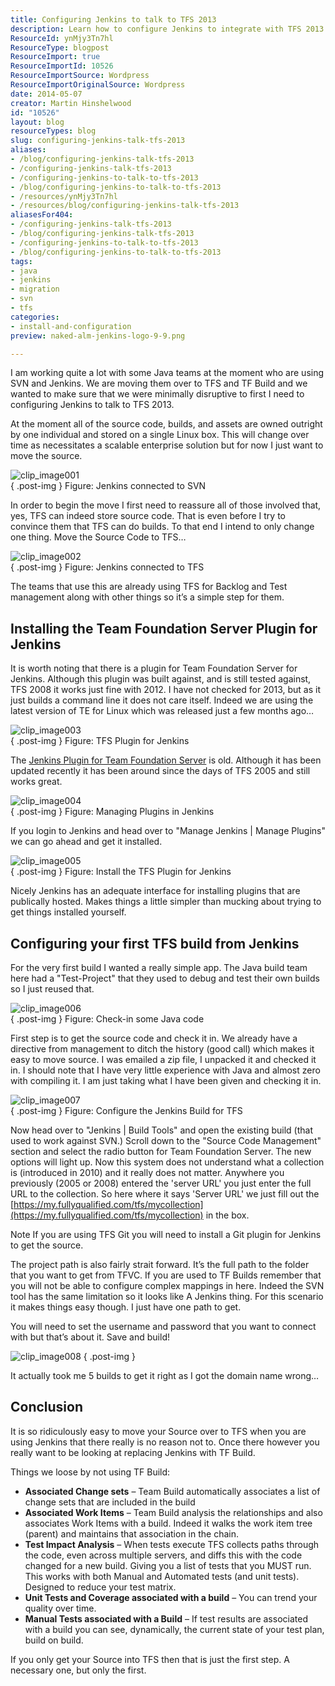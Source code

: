 ```yaml
---
title: Configuring Jenkins to talk to TFS 2013
description: Learn how to configure Jenkins to integrate with TFS 2013 seamlessly, ensuring a smooth transition for your Java teams. Enhance your build process today!
ResourceId: ynMjy3Tn7hl
ResourceType: blogpost
ResourceImport: true
ResourceImportId: 10526
ResourceImportSource: Wordpress
ResourceImportOriginalSource: Wordpress
date: 2014-05-07
creator: Martin Hinshelwood
id: "10526"
layout: blog
resourceTypes: blog
slug: configuring-jenkins-talk-tfs-2013
aliases:
- /blog/configuring-jenkins-talk-tfs-2013
- /configuring-jenkins-talk-tfs-2013
- /configuring-jenkins-to-talk-to-tfs-2013
- /blog/configuring-jenkins-to-talk-to-tfs-2013
- /resources/ynMjy3Tn7hl
- /resources/blog/configuring-jenkins-talk-tfs-2013
aliasesFor404:
- /configuring-jenkins-talk-tfs-2013
- /blog/configuring-jenkins-talk-tfs-2013
- /configuring-jenkins-to-talk-to-tfs-2013
- /blog/configuring-jenkins-to-talk-to-tfs-2013
tags:
- java
- jenkins
- migration
- svn
- tfs
categories:
- install-and-configuration
preview: naked-alm-jenkins-logo-9-9.png

---
```

I am working quite a lot with some Java teams at the moment who are using SVN and Jenkins. We are moving them over to TFS and TF Build and we wanted to make sure that we were minimally disruptive to first I need to configuring Jenkins to talk to TFS 2013.

At the moment all of the source code, builds, and assets are owned outright by one individual and stored on a single Linux box. This will change over time as necessitates a scalable enterprise solution but for now I just want to move the source.

![clip_image001](images/clip_image0013-1-1.png "clip_image001")  
{ .post-img }
Figure: Jenkins connected to SVN

In order to begin the move I first need to reassure all of those involved that, yes, TFS can indeed store source code. That is even before I try to convince them that TFS can do builds. To that end I intend to only change one thing. Move the Source Code to TFS…

![clip_image002](images/clip_image0022-2-2.png "clip_image002")  
{ .post-img }
Figure: Jenkins connected to TFS

The teams that use this are already using TFS for Backlog and Test management along with other things so it’s a simple step for them.

## Installing the Team Foundation Server Plugin for Jenkins

It is worth noting that there is a plugin for Team Foundation Server for Jenkins. Although this plugin was built against, and is still tested against, TFS 2008 it works just fine with 2012. I have not checked for 2013, but as it just builds a command line it does not care itself. Indeed we are using the latest version of TE for Linux which was released just a few months ago…

![clip_image003](images/clip_image0032-3-3.png "clip_image003")  
{ .post-img }
Figure: TFS Plugin for Jenkins

The [Jenkins Plugin for Team Foundation Server](https://wiki.jenkins-ci.org/display/JENKINS/Team+Foundation+Server+Plugin) is old. Although it has been updated recently it has been around since the days of TFS 2005 and still works great.

![clip_image004](images/clip_image0041-4-4.png "clip_image004")  
{ .post-img }
Figure: Managing Plugins in Jenkins

If you login to Jenkins and head over to "Manage Jenkins | Manage Plugins" we can go ahead and get it installed.

![clip_image005](images/clip_image005-5-5.png "clip_image005")  
{ .post-img }
Figure: Install the TFS Plugin for Jenkins

Nicely Jenkins has an adequate interface for installing plugins that are publically hosted. Makes things a little simpler than mucking about trying to get things installed yourself.

## Configuring your first TFS build from Jenkins

For the very first build I wanted a really simple app. The Java build team here had a "Test-Project" that they used to debug and test their own builds so I just reused that.

![clip_image006](images/clip_image006-6-6.png "clip_image006")  
{ .post-img }
Figure: Check-in some Java code

First step is to get the source code and check it in. We already have a directive from management to ditch the history (good call) which makes it easy to move source. I was emailed a zip file, I unpacked it and checked it in. I should note that I have very little experience with Java and almost zero with compiling it. I am just taking what I have been given and checking it in.

![clip_image007](images/clip_image007-7-7.png "clip_image007")  
{ .post-img }
Figure: Configure the Jenkins Build for TFS

Now head over to "Jenkins | Build Tools" and open the existing build (that used to work against SVN.) Scroll down to the "Source Code Management" section and select the radio button for Team Foundation Server. The new options will light up. Now this system does not understand what a collection is (introduced in 2010) and it really does not matter. Anywhere you previously (2005 or 2008) entered the 'server URL' you just enter the full URL to the collection. So here where it says 'Server URL' we just fill out the [https://my.fullyqualified.com/tfs/mycollection](https://my.fullyqualified.com/tfs/mycollection) in the box.

Note If you are using TFS Git you will need to install a Git plugin for Jenkins to get the source.

The project path is also fairly strait forward. It’s the full path to the folder that you want to get from TFVC. If you are used to TF Builds remember that you will not be able to configure complex mappings in here. Indeed the SVN tool has the same limitation so it looks like A Jenkins thing. For this scenario it makes things easy though. I just have one path to get.

You will need to set the username and password that you want to connect with but that’s about it. Save and build!

![clip_image008](images/clip_image008-8-8.png "clip_image008")
{ .post-img }

It actually took me 5 builds to get it right as I got the domain name wrong…

## Conclusion

It is so ridiculously easy to move your Source over to TFS when you are using Jenkins that there really is no reason not to. Once there however you really want to be looking at replacing Jenkins with TF Build.

Things we loose by not using TF Build:

- **Associated Change sets** – Team Build automatically associates a list of change sets that are included in the build
- **Associated Work Items** – Team Build analysis the relationships and also associates Work Items with a build. Indeed it walks the work item tree (parent) and maintains that association in the chain.
- **Test Impact Analysis** – When tests execute TFS collects paths through the code, even across multiple servers, and diffs this with the code changed for a new build. Giving you a list of tests that you MUST run. This works with both Manual and Automated tests (and unit tests). Designed to reduce your test matrix.
- **Unit Tests and Coverage associated with a build** – You can trend your quality over time.
- **Manual Tests associated with a Build** – If test results are associated with a build you can see, dynamically, the current state of your test plan, build on build.

If you only get your Source into TFS then that is just the first step. A necessary one, but only the first.
